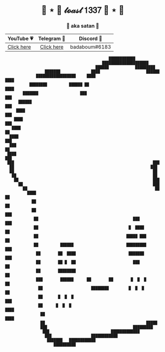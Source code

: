 <h1 align="center">🍞 ⋆ 🎀  𝓉𝓸𝒶𝓈𝓉 𝟣𝟥𝟥𝟩  🎀 ⋆ 🍞</h1>
<h3 align="center">👹 aka satan 👹</h3>
<p align="center">
	<table>
	    <thead>
	        <tr>
	            <th align="center">YouTube 💗</th>
	            <th align="center">Telegram 💙</th>
	            <th align="center">Discord 💜</th>
	        </tr>
	    </thead>
	    <tbody>
	        <tr>
	            <td align="left"><a href="https://youtube.com/itstoastz" target="_blank">Click here</a></td>
	            <td align="center"><a href="https://telegram.me/wejdene" target="_blank">Click here</a></td></td>
	            <td align="right">badaboum#6183</td>
	        </tr>
	    </tbody>
	</table>
</p>

```
                                               ████████████               
                                            █████████████████████         
                                         ██████            █████████      
                  ███████              ████                     ██████    
              ██████████████████     ████                          ████   
           ████████          ██████ ██                              ████  
        ███████                   ███                                ███  
      ██████                                                          ███ 
     ████                                                             ███ 
    ████                                                              ███ 
   ████                                                                ██ 
  ████                                                                ███ 
  ███                                                                 ██  
 ████                                                               ███   
 ███                                                               ███    
  ██                                                              ███     
  ██                                                               ██     
   ██                                                              ██     
    ██                                                             ███    
      ██                                                           ███    
        ██                                                          ██    
          ████                                                       ██   
            ██                                                       ██   
            ██                                                       ███  
             ██                                           ███        ███  
             ██                                         █  ████       ██  
             ██                                        █████ ███      ██  
             ██          ██████                        █████████      ███ 
              ██        ██  ████                        ███████       ███ 
              ██        ██ █  ██                          ███          ██ 
              ██        ████████                                       ██ 
              ███        ██████      ██        ██        █  █  █       ██ 
               ██                      ████████         █  █  █        ██ 
               ██       █  █  █                                        ███ 
               ██      █  █  █                                       ████ 
                ██                                                 ████   
                ██                                              █████     
                ███                                       █████████       
                 ███                            █████████████             
                  ███                  ████████████                       
                   ███████   ████████████                                 
                      ██████████                                          


```
